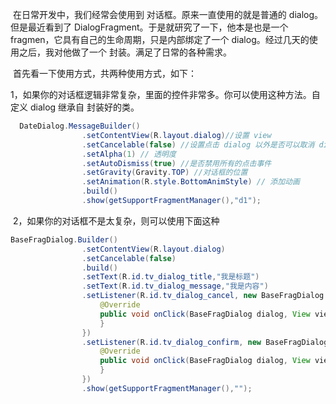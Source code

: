 ​		在日常开发中，我们经常会使用到 对话框。原来一直使用的就是普通的 dialog。但是最近看到了 DialogFragment。于是就研究了一下，他本是也是一个 fragmen，它具有自己的生命周期，只是内部绑定了一个 dialog。经过几天的使用之后，我对他做了一个 封装。满足了日常的各种需求。

​		首先看一下使用方式，共两种使用方式，如下：

​		1，如果你的对话框逻辑非常复杂，里面的控件非常多。你可以使用这种方法。自定义 dialog 继承自 封装好的类。

```java
  DateDialog.MessageBuilder()
                .setContentView(R.layout.dialog)//设置 view
                .setCancelable(false) //设置点击 dialog 以外是否可以取消 dialg
                .setAlpha(1) // 透明度
                .setAutoDismiss(true) //是否禁用所有的点击事件
                .setGravity(Gravity.TOP) //对话框的位置
                .setAnimation(R.style.BottomAnimStyle) // 添加动画
                .build()
                .show(getSupportFragmentManager(),"d1");
```

​		2，如果你的对话框不是太复杂，则可以使用下面这种

```java
BaseFragDialog.Builder()
                .setContentView(R.layout.dialog)
                .setCancelable(false)
                .build()
                .setText(R.id.tv_dialog_title,"我是标题")
                .setText(R.id.tv_dialog_message,"我是内容")
                .setListener(R.id.tv_dialog_cancel, new BaseFragDialog.OnListener() {
                    @Override
                    public void onClick(BaseFragDialog dialog, View view) {
                    }
                })
                .setListener(R.id.tv_dialog_confirm, new BaseFragDialog.OnListener() {
                    @Override
                    public void onClick(BaseFragDialog dialog, View view) {
                    }
                })
                .show(getSupportFragmentManager(),"");
```


